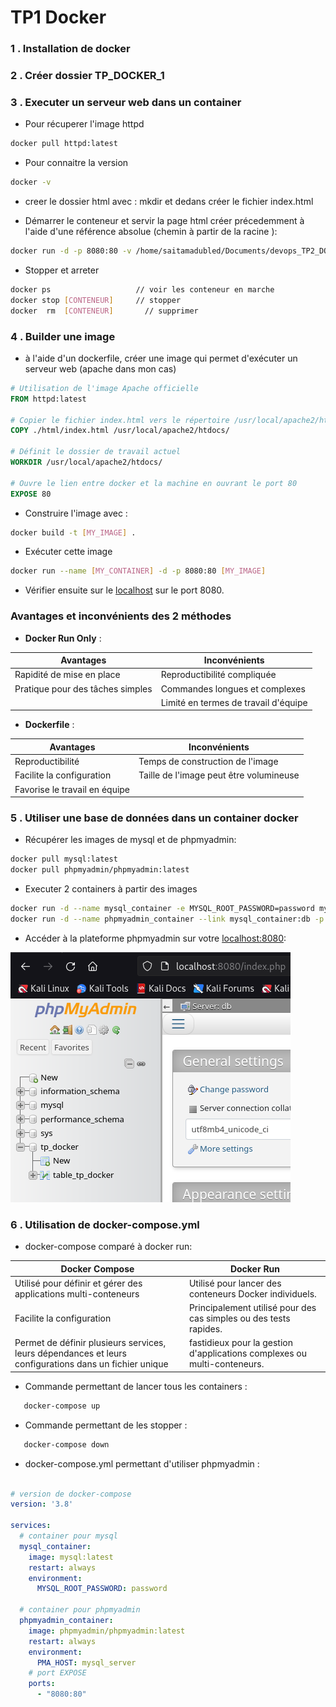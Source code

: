 # TP1 Docker
### 1 . Installation de docker
### 2 . Créer dossier TP_DOCKER_1
### 3 . Executer un serveur web dans un container 
   - Pour récuperer l'image httpd
   ```bash
   docker pull httpd:latest 
   ```

   -  Pour connaitre la version
   ```bash 
   docker -v  
   ```

   - creer le dossier html avec : mkdir et dedans créer le fichier index.html

   - Démarrer le conteneur et servir la page html créer précedemment à l'aide d'une référence absolue (chemin à partir de la racine ):
   ```bash 
   docker run -d -p 8080:80 -v /home/saitamadubled/Documents/devops_TP2_DOCKER_ynov/TP_DOCKER_1/html/index.html:/usr/local/apache2/htdocs/index.html  httpd:latest
   ```

   - Stopper et arreter 
   ```bash 
   docker ps                   // voir les conteneur en marche
   docker stop [CONTENEUR]     // stopper
   docker  rm  [CONTENEUR]       // supprimer
   ```

### 4 . Builder une image
   
- à l'aide d'un dockerfile, créer une image qui permet d'exécuter un serveur web (apache dans mon cas)

```Dockerfile 
# Utilisation de l'image Apache officielle
FROM httpd:latest

# Copier le fichier index.html vers le répertoire /usr/local/apache2/htdocs/ du conteneur
COPY ./html/index.html /usr/local/apache2/htdocs/

# Définit le dossier de travail actuel
WORKDIR /usr/local/apache2/htdocs/

# Ouvre le lien entre docker et la machine en ouvrant le port 80
EXPOSE 80
```

- Construire l'image avec :
```bash 
docker build -t [MY_IMAGE] .
```
- Exécuter cette image
```bash 
docker run --name [MY_CONTAINER] -d -p 8080:80 [MY_IMAGE]
```
- Vérifier ensuite sur le [localhost](http://localhost:8080/) sur le port 8080.

### Avantages et inconvénients des 2 méthodes

- **Docker Run Only** :

| Avantages  | Inconvénients   | 
|-------------------------|-----------------------------|
| Rapidité de mise en place | Reproductibilité compliquée |
| Pratique pour des tâches simples | Commandes longues et complexes |
| | Limité en termes de travail d'équipe |

- **Dockerfile** :

| Avantages  | Inconvénients   | 
|-------------------------|-----------------------------|
| Reproductibilité | Temps de construction de l'image |
| Facilite la configuration | Taille de l'image peut être volumineuse |
| Favorise le travail en équipe |  ||

### 5 . Utiliser une base de données dans un container docker

   - Récupérer les images de mysql et de phpmyadmin:
```bash 
docker pull mysql:latest
docker pull phpmyadmin/phpmyadmin:latest
```
   - Executer 2 containers à partir des images

```bash 
docker run -d --name mysql_container -e MYSQL_ROOT_PASSWORD=password mysql:latest
docker run -d --name phpmyadmin_container --link mysql_container:db -p 8080:80 phpmyadmin/phpmyadmin:latest
```

  - Accéder à la plateforme phpmyadmin sur votre [localhost:8080](http://localhost:8080/):

![Phpmyadmin](./image.png)

### 6 . Utilisation de docker-compose.yml

   - docker-compose comparé à docker run:
   
| **Docker Compose**  | **Docker Run**   | 
|-------------------------|-----------------------------|
| Utilisé pour définir et gérer des applications multi-conteneurs | Utilisé pour lancer des conteneurs Docker individuels. |
| Facilite la configuration | Principalement utilisé pour des cas simples ou des tests rapides.|
| Permet de définir plusieurs services, leurs dépendances et leurs configurations dans un fichier unique| fastidieux pour la gestion d'applications complexes ou multi-conteneurs. ||

   - Commande permettant de lancer tous les containers :
```bash 
   docker-compose up 
```
   - Commande permettant de les stopper :
```bash 
   docker-compose down
```
   - docker-compose.yml permettant d'utiliser phpmyadmin :

```docker-compose.yml 

# version de docker-compose
version: '3.8'

services:
  # container pour mysql
  mysql_container:
    image: mysql:latest
    restart: always
    environment:
      MYSQL_ROOT_PASSWORD: password

  # container pour phpmyadmin
  phpmyadmin_container:
    image: phpmyadmin/phpmyadmin:latest
    restart: always
    environment:
      PMA_HOST: mysql_server
    # port EXPOSE
    ports:
      - "8080:80"
```
